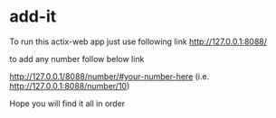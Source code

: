 # add-it
To run this actix-web app just use following link
http://127.0.0.1:8088/

to add any number follow below link

http://127.0.0.1/8088/number/#your-number-here         (i.e. http://127.0.0.1:8088/number/10)

Hope you will find it all in order
